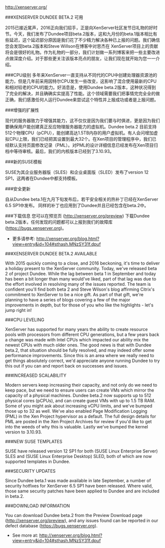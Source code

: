 http://xenserver.org/

###XENSERVER DUNDEE BETA.2 可用

2015已接近尾声，2016正向我们招手，正是向XenServer社区发节日礼物的好时节。今天，我们发布了Dundee项目beta.2版本，这和九月份的beta.1版本相比有些延迟，这个延迟部分原因是我们花了不少精力解决各种已上报的问题。我们确信您会发现beta.2版本和Steve Willson在博客中对思杰在
XenServer项目上的贡献将会是很好的礼物。作为礼物的一部分，我们计划做一系列博客来把一些主要改进点做深度介绍。对于那些更关注该版本亮点的朋友，让我们现在就开始为您一一介绍。

###CPU级别
多年来XenServer一直支持从不同代的CPU中创建处理器资源池的能力，但是几年前采用因特尔CPU发生一些改变，这影响了混合使用最新的CPU和相对较老的CPU的能力。好消息是，使用Dundee beta.2版本，这种状况得到了完全的解决，并且确确实实提高了性能。这个领域需要我们把事情完完全全的做正确，我们感激任何人运行Dundee来尝试这个特性并上报成功或者是上报问题。

###增强的扩展性

现代的服务器致力于增强其能力，这不仅仅是因为我们要与时俱进，更是因为我们要确保用户能创建真正反应物理服务器能力的虚拟机。Dundee beta.2
目前支持512个物理CPU（pCPU），能创建高达1.5TB内存的用户虚拟机。有人会问增加虚拟CPU上限，我们已经把其设置到最大32个。在Xen项目的管理程序中，我们已经默认支持页面修改记录（PML）。对PML的设计详细信息已经发布在Xen项目归档中等待审核。最后，我们的内核版本已经到了3.10.93。

###新的SUSE模板

SUSE为其企业服务器版（SLES）和企业桌面版（SLED）发布了version 12 SP1，这两者在Dundee中都支持模板。

###安全更新

自从Dundee beta.1在九月下旬发布后，若干安全相关的热补丁已经在XenServer 6.5 SP1中发布。
同样的补丁也应用到了Dundee并且已经包含在beta.2中。

###下载信息
您可以在预览页 (http://xenserver.org/preview) 下载Dundee beta.2版本，任何发现的问题都可以上报到我们的故障库(https://bugs.xenserver.org)。

- 更多请参考: http://xenserver.org/blog.html?view=entry&id=104#sthash.MNzSY31f.dpuf

###XENSERVER DUNDEE BETA.2 AVAILABLE

With 2015 quickly coming to a close, and 2016 beckoning, it's time to deliver a holiday present 
to the XenServer community. Today, we've released beta 2 of project Dundee. While the lag between 
beta 1 in September and today has been a bit longer than many would've liked, part of that lag was 
due to the effort involved in resolving many of the issues reported. The team is confident you'll 
find both beta 2 and Steve Wilson's blog affirming Citrix's commitment to XenServer to be a nice 
gift. As part of that gift, we're planning to have a series of blogs covering a few of the major 
improvements in depth, but for those of you who like the highlights - let's jump right in!

###CPU LEVELING

XenServer has supported for many years the ability to create resource pools with processors 
from different CPU generations, but a few years back a change was made with Intel CPUs which 
impacted our ability mix the newest CPUs with much older ones. The good news is that with Dundee 
beta.2, that situation should be fully resolved, and may indeed offer some performance improvements. 
Since this is an area where we really need to get things absolutely correct, we'd appreciate anyone 
running Dundee to try this out if you can and report back on successes and issues.

###INCREASED SCALABILITY

Modern servers keep increasing their capacity, and not only do we need to keep pace, but we need 
to ensure users can create VMs which mirror the capacity of a physical machines. Dundee beta.2 
now supports up to 512 physical cores (pCPUs), and can create guest VMs with up to 1.5 TB RAM. 
Some of you might ask about increasing vCPU limits, and we've bumped those up to 32 as well. 
We've also enabled Page Modification Logging (PML) in the Xen Project hypervisor as a default. 
The full design details for PML are posted in the Xen Project Archives for review if you'd like 
to get into the weeds of why this is valuable. Lastly we've bumped the kernel version to 3.10.93.

###NEW SUSE TEMPLATES

SUSE have released version 12 SP1 for both (SUSE Linux Enterprise Server) SLES and 
(SUSE Linux Enterprise Desktop) SLED, both of which are now supported templates in Dundee.

###SECURITY UPDATES

Since Dundee beta.1 was made available in late September, a number of security hotfixes for 
XenServer 6.5 SP1 have been released. Where valid, those same security patches have been 
applied to Dundee and are included in beta.2.

###DOWNLOAD INFORMATION

You can download Dundee beta.2 from the Preview Download page (http://xenserver.org/preview), 
and any issues found can be reported in our defect database (https://bugs.xenserver.org).  

- See more at: http://xenserver.org/blog.html?view=entry&id=104#sthash.MNzSY31f.dpuf
